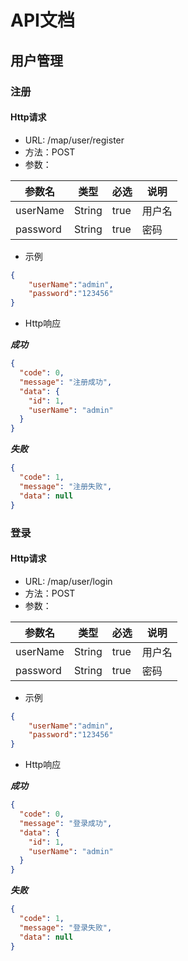 # API文档

## 用户管理

### 注册

#### Http请求

* URL: /map/user/register
* 方法：POST
* 参数：

| 参数名 | 类型 | 必选 | 说明 |
| --- | --- | --- | --- |
| userName | String | true | 用户名 |
| password | String | true | 密码 |

* 示例

```json
{
    "userName":"admin",
    "password":"123456"
}
```

* Http响应

_**成功**_

```json
{
  "code": 0,
  "message": "注册成功",
  "data": {
    "id": 1,
    "userName": "admin"
  }
}
```

_**失败**_

```json
{
  "code": 1,
  "message": "注册失败",
  "data": null
}
```

### 登录

#### Http请求

* URL: /map/user/login
* 方法：POST
* 参数：

| 参数名 | 类型 | 必选 | 说明 |
| --- | --- | --- | --- |
| userName | String | true | 用户名 |
| password | String | true | 密码 |

* 示例

```json
{
    "userName":"admin",
    "password":"123456"
}
```

* Http响应

_**成功**_

```json
{
  "code": 0,
  "message": "登录成功",
  "data": {
    "id": 1,
    "userName": "admin"
  }
}
```

_**失败**_

```json
{
  "code": 1,
  "message": "登录失败",
  "data": null
}
```




